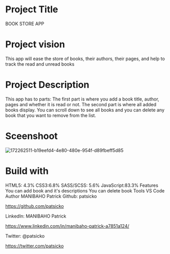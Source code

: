 # Project Title
BOOK STORE APP

# Project vision
This app will ease the store of books, their authors, their pages, and help to track the read and unread books

# Project Description
This app has to parts: The first part is where you add a book title, author, pages and whether it is read or not. The second part is where all added books display. You can scroll down to see all books and you can delete any book that you want to remove from the list.

# Sceenshoot
![172262511-b19eefd4-4e80-480e-954f-d89fbeff5d85](https://user-images.githubusercontent.com/106916995/173238603-57ef2b7a-3c41-487e-a6b1-136ab1f91488.png)


# Build with
HTML5: 4.3%
CSS3:6.8%
SASS/SCSS: 5.6%
JavaScript:83.3%
Features
You can add book and it's descriptions
You can delete book
Tools
VS Code
Author
MANIBAHO Patrick
Github: patsicko

https://github.com/patsicko

LinkedIn: MANIBAHO Patrick

https://www.linkedin.com/in/manibaho-patrick-a7851a124/

Twitter: @patsicko

https://twitter.com/patsicko

